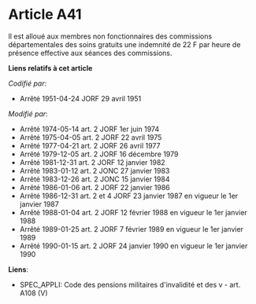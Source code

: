 # Article A41

Il est alloué aux membres non fonctionnaires des commissions départementales des soins gratuits une indemnité de 22 F par
heure de présence effective aux séances des commissions.

**Liens relatifs à cet article**

_Codifié par_:

  - Arrêté 1951-04-24 JORF 29 avril 1951

_Modifié par_:

  - Arrêté 1974-05-14 art. 2 JORF 1er juin 1974
  - Arrêté 1975-04-05 art. 2 JORF 22 avril 1975
  - Arrêté 1977-04-21 art. 2 JORF 26 avril 1977
  - Arrêté 1979-12-05 art. 2 JORF 16 décembre 1979
  - Arrêté 1981-12-31 art. 2 JORF 12 janvier 1982
  - Arrêté 1983-01-12 art. 2 JONC 27 janvier 1983
  - Arrêté 1983-12-26 art. 2 JONC 15 janvier 1984
  - Arrêté 1986-01-06 art. 2 JORF 22 janvier 1986
  - Arrêté 1986-12-31 art. 2 et 4 JORF 23 janvier 1987 en vigueur le 1er janvier 1987
  - Arrêté 1988-01-04 art. 2 JORF 12 février 1988 en vigueur le 1er janvier 1988
  - Arrêté 1989-01-25 art. 2 JORF 7 février 1989 en vigueur le 1er janvier 1989
  - Arrêté 1990-01-15 art. 2 JORF 24 janvier 1990 en vigueur le 1er janvier 1990

**Liens**:

  - SPEC_APPLI: Code des pensions militaires d'invalidité et des v - art. A108 (V)
